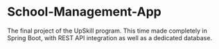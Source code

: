 # School-Management-App
The final project of the UpSkill program. This time made completely in Spring Boot, with REST API integration as well as a dedicated database.
